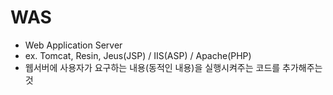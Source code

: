# WAS

* Web Application Server
* ex. Tomcat, Resin, Jeus(JSP) / IIS(ASP) / Apache(PHP)
* 웹서버에 사용자가 요구하는 내용(동적인 내용)을 실행시켜주는 코드를 추가해주는 것
